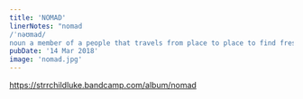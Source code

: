 ```yaml
---
title: 'NOMAD'
linerNotes: "nomad
/ˈnəʊmad/
noun a member of a people that travels from place to place to find fresh pasture for its animals and has no permanent home. a person who does not stay long in the same place; a wanderer. All proceeds towards the album go to Hero Nation-Ypsilanti. Check out what they do at heronationypsi.com"
pubDate: '14 Mar 2018'
image: 'nomad.jpg'
---
```


https://strrchildluke.bandcamp.com/album/nomad
